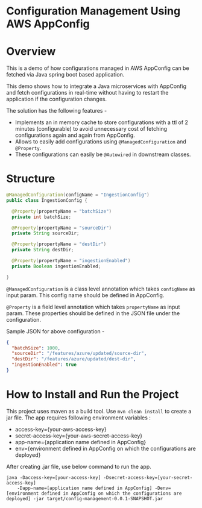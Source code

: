 
# Configuration Management Using AWS AppConfig

# Overview

This is a demo of how configurations managed in AWS AppConfig can be fetched via Java spring boot based application.

This demo shows how to integrate a Java microservices with AppConfig and fetch configurations in real-time without having to restart the application if the configuration changes.

The solution has the following features -

- Implements an in memory cache to store configurations with a ttl of 2 minutes (configurable) to avoid unnecessary cost of fetching configurations again and again from AppConfig.
- Allows to easily add configurations using `@ManagedConfiguration` and `@Property`.
- These configurations can easily be `@Autowired` in downstream classes.

# Structure

```java
@ManagedConfiguration(configName = "IngestionConfig")
public class IngestionConfig {

  @Property(propertyName = "batchSize")
  private int batchSize;

  @Property(propertyName = "sourceDir")
  private String sourceDir;

  @Property(propertyName = "destDir")
  private String destDir;

  @Property(propertyName = "ingestionEnabled")
  private Boolean ingestionEnabled;

}
```
`@ManagedConfiguration` is a class level annotation which takes `configName` as input param. This config name should be defined in AppConfig.

`@Property` is a field level annotation which takes `propertyName` as input param. These properties should be defined in the JSON file under the configuration.

Sample JSON for above configuration -

```json
{
  "batchSize": 1000,
  "sourceDir": "/features/azure/updated/source-dir",
  "destDir": "/features/azure/updated/dest-dir",
  "ingestionEnabled": true
}
```

# How to Install and Run the Project

This project uses maven as a build tool. Use `mvn clean install` to create a jar file. The app 
requires following environment variables :

- access-key={your-aws-access-key}
- secret-access-key={your-aws-secret-access-key}
- app-name={application name defined in AppConfig}
- env={environment defined in AppConfig on which the configurations are deployed}

After creating .jar file, use below command to run the app.

```
java -Daccess-key=[your-access-key] -Dsecret-access-key=[your-secret-access-key] 
    -Dapp-name=[application name defined in AppConfig] -Denv=[environment defined in AppConfig on which the configurations are deployed] -jar target/config-management-0.0.1-SNAPSHOT.jar 
```



